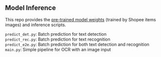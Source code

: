 ## Model Inference

This repo provides the [pre-trained model weights](../models/README.md) (trained by Shopee items images) and inference scripts.

`predict_det.py`: Batch prediction for text detection  
`predict_rec.py`: Batch prediction for text recognition  
`predict_e2e.py`: Batch prediction for both text detection and recognition  
`main.py`: Simple pipeline for OCR with an image input  